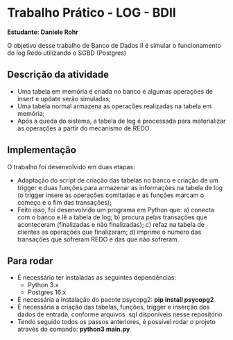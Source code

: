 # Trabalho Prático - LOG - BDII
**Estudante: Daniele Rohr**

O objetivo desse trabalho de Banco de Dados II é simular o funcionamento do log Redo utilizando o SGBD (Postgres)

## Descrição da atividade

- Uma tabela em memória é criada no banco e algumas operações de insert e update serão simuladas;
- Uma tabela normal armazena as operações realizadas na tabela em memória;
- Após a queda do sistema, a tabela de log é processada para materializar as operações a partir do mecanismo de REDO.

## Implementação

O trabalho foi desenvolvido em duas etapas:
  - Adaptação do script de criação das tabelas no banco e criação de um trigger e duas funções para armazenar as informações na tabela de log (o trigger insere as operações comitadas e as funções marcam o começo e o fim das transações);
  - Feito isso, foi desenvolvido um programa em Python que:
            a) conecta com o banco e lê a tabela de log;
            b) procura pelas transações que aconteceram (finalizadas e não finalizadas);
            c) refaz na tabela de clientes as operações que finalizaram;
            d) imprime o número das transações que sofreram REDO e das que não sofreram.   

## Para rodar
- É necessário ter instaladas as seguintes dependências:
  - Python 3.x
  - Postgres 16.x
- É necessária a instalação do pacote psycopg2: **pip install psycopg2**
- É necessária a criação das tabelas, funções, trigger e inserção dos dados de entrada, conforme arquivos .sql disponíveis nesse repositório
- Tendo seguido todos os passos anteriores, é possível rodar o projeto através do comando: **python3 main.py**
